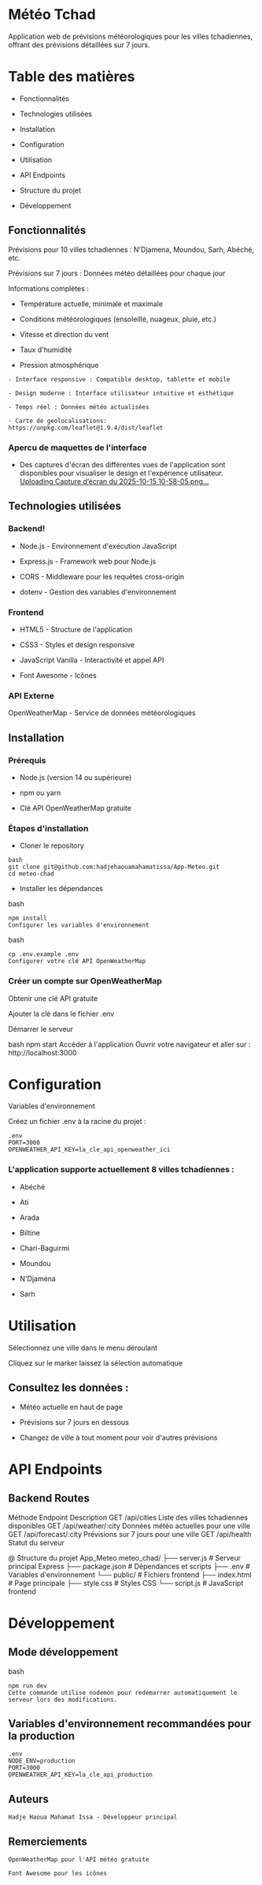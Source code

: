# Météo Tchad
Application web de prévisions météorologiques pour les villes tchadiennes, offrant des prévisions détaillées sur 7 jours.

# Table des matières
- Fonctionnalités

- Technologies utilisées

- Installation

- Configuration

- Utilisation

- API Endpoints

- Structure du projet

- Développement


## Fonctionnalités
Prévisions pour 10 villes tchadiennes : N'Djamena, Moundou, Sarh, Abéché, etc.

Prévisions sur 7 jours : Données météo détaillées pour chaque jour

Informations complètes :

- Température actuelle, minimale et maximale

- Conditions météorologiques (ensoleillé, nuageux, pluie, etc.)

- Vitesse et direction du vent

- Taux d'humidité

- Pression atmosphérique

```
- Interface responsive : Compatible desktop, tablette et mobile

- Design moderne : Interface utilisateur intuitive et esthétique

- Temps réel : Données météo actualisées

- Carte de geolocalisations: https://unpkg.com/leaflet@1.9.4/dist/leaflet
```

### Apercu de maquettes de l'interface 
- Des captures d'écran des différentes vues de l'application sont disponibles pour visualiser le design et l'expérience utilisateur.
[Uploading Capture d’écran du 2025-10-15 10-58-05.png…]()
  

## Technologies utilisées

### Backend!


- Node.js - Environnement d'exécution JavaScript

- Express.js - Framework web pour Node.js

- CORS - Middleware pour les requêtes cross-origin

- dotenv - Gestion des variables d'environnement

### Frontend

- HTML5 - Structure de l'application

- CSS3 - Styles et design responsive

- JavaScript Vanilla - Interactivité et appel API

- Font Awesome - Icônes

### API Externe

OpenWeatherMap - Service de données météorologiques

## Installation

### Prérequis
- Node.js (version 14 ou supérieure)

- npm ou yarn

- Clé API OpenWeatherMap gratuite


### Étapes d'installation


- Cloner le repository
```
bash
git clone git@github.com:hadjehaouamahamatissa/App-Meteo.git
cd meteo-chad

``` 
- Installer les dépendances

bash
```
npm install
Configurer les variables d'environnement
```

bash
```
cp .env.example .env
Configurer votre clé API OpenWeatherMap
```

### Créer un compte sur OpenWeatherMap

Obtenir une clé API gratuite

Ajouter la clé dans le fichier .env

Démarrer le serveur

bash
npm start
Accéder à l'application
Ouvrir votre navigateur et aller sur : http://localhost:3000

# Configuration

Variables d'environnement

Créez un fichier .env à la racine du projet :
```
.env
PORT=3000
OPENWEATHER_API_KEY=la_cle_api_openweather_ici

```
### L'application supporte actuellement 8 villes tchadiennes :

- Abéché

- Ati

- Arada

- Biltine

- Chari-Baguirmi

- Moundou

- N'Djaména

- Sarh


# Utilisation

Sélectionnez une ville dans le menu déroulant

Cliquez sur le marker laissez la sélection automatique

## Consultez les données :

- Météo actuelle en haut de page

- Prévisions sur 7 jours en dessous

- Changez de ville à tout moment pour voir d'autres prévisions

# API Endpoints

## Backend Routes
Méthode 	Endpoint    	                Description
GET	     /api/cities	         Liste des villes tchadiennes disponibles
GET	    /api/weather/:city	    Données météo actuelles pour une ville
GET	    /api/forecast/:city	    Prévisions sur 7 jours pour une ville
GET	   /api/health	            Statut du serveur


@ Structure du projet
App_Meteo
meteo_chad/
├── server.js              # Serveur principal Express
├── package.json           # Dépendances et scripts
├── .env                   # Variables d'environnement
└── public/                # Fichiers frontend
    ├── index.html         # Page principale
    ├── style.css          # Styles CSS
    └── script.js          # JavaScript frontend

# Développement

## Mode développement

bash
```
npm run dev
Cette commande utilise nodemon pour redémarrer automatiquement le serveur lors des modifications.
```


## Variables d'environnement recommandées pour la production
```
.env
NODE_ENV=production
PORT=3000
OPENWEATHER_API_KEY=la_cle_api_production
```


## Auteurs
```
Hadje Haoua Mahamat Issa - Développeur principal
```
## Remerciements
```
OpenWeatherMap pour l'API météo gratuite

Font Awesome pour les icônes
```
